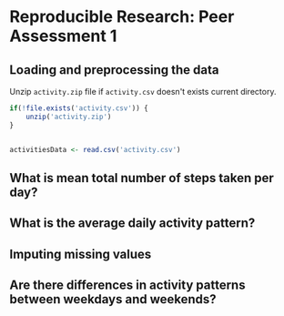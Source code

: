 # Reproducible Research: Peer Assessment 1


## Loading and preprocessing the data

Unzip `activity.zip` file if `activity.csv` doesn't exists current directory.

```r
if(!file.exists('activity.csv')) {
    unzip('activity.zip')
}


activitiesData <- read.csv('activity.csv')
```


## What is mean total number of steps taken per day?



## What is the average daily activity pattern?



## Imputing missing values



## Are there differences in activity patterns between weekdays and weekends?

